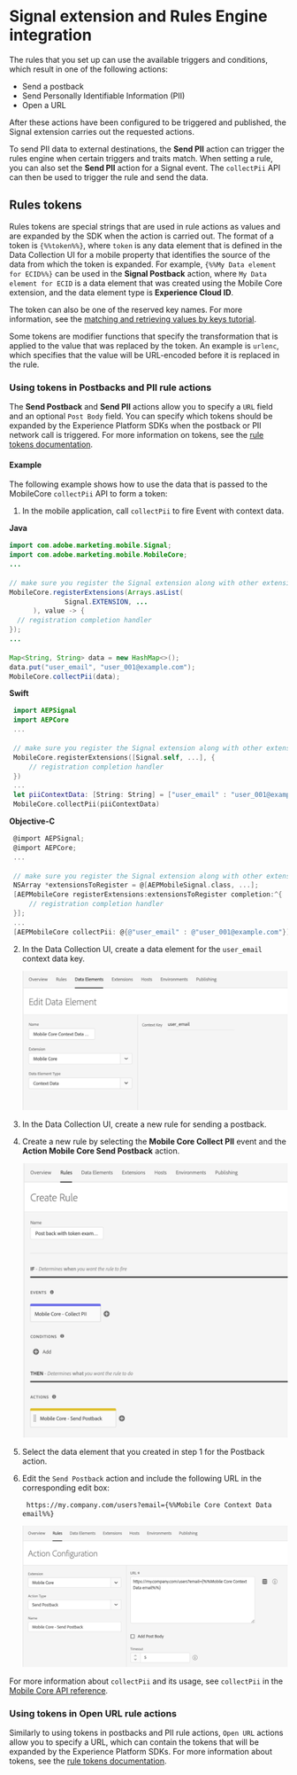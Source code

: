 # Signal extension and Rules Engine integration

The rules that you set up can use the available triggers and conditions, which result in one of the following actions:

* Send a postback
* Send Personally Identifiable Information (PII)
* Open a URL

After these actions have been configured to be triggered and published, the Signal extension carries out the requested actions.

To send PII data to external destinations, the **Send PII** action can trigger the rules engine when certain triggers and traits match. When setting a rule, you can also set the **Send PII** action for a Signal event. The `collectPii` API can then be used to trigger the rule and send the data.

## Rules tokens

Rules tokens are special strings that are used in rule actions as values and are expanded by the SDK when the action is carried out. The format of a token is `{%%token%%}`, where `token` is any data element that is defined in the Data Collection UI for a mobile property that identifies the source of the data from which the token is expanded. For example, `{%%My Data element for ECID%%}` can be used in the **Signal Postback** action, where `My Data element for ECID` is a data element that was created using the Mobile Core extension, and the data element type is **Experience Cloud ID**.

The token can also be one of the reserved key names. For more information, see the [matching and retrieving values by keys tutorial](../rules-engine/technical-details.md#matching-and-retrieving-values-by-keys).

Some tokens are modifier functions that specify the transformation that is applied to the value that was replaced by the token. An example is `urlenc`, which specifies that the value will be URL-encoded before it is replaced in the rule.

### Using tokens in Postbacks and PII rule actions

The **Send Postback** and **Send PII** actions allow you to specify a `URL` field and an optional `Post Body` field. You can specify which tokens should be expanded by the Experience Platform SDKs when the postback or PII network call is triggered. For more information on tokens, see the [rule tokens documentation](#rules-tokens).

#### Example

The following example shows how to use the data that is passed to the MobileCore `collectPii` API to form a token:

1. In the mobile application, call `collectPii` to fire Event with context data.

  **Java**

  ```java
  import com.adobe.marketing.mobile.Signal;
  import com.adobe.marketing.mobile.MobileCore;
  ...

  // make sure you register the Signal extension along with other extensions you are using
  MobileCore.registerExtensions(Arrays.asList(
  				Signal.EXTENSION, ...
  		), value -> {
  	// registration completion handler
  });
  ...

  Map<String, String> data = new HashMap<>();
  data.put("user_email", "user_001@example.com");
  MobileCore.collectPii(data);
  ```

 **Swift**

 ```swift
  import AEPSignal
  import AEPCore
  ...

  // make sure you register the Signal extension along with other extensions you are using
  MobileCore.registerExtensions([Signal.self, ...], {
      // registration completion handler
  })
  ...
  let piiContextData: [String: String] = ["user_email" : "user_001@example.com"]
  MobileCore.collectPii(piiContextData)
 ```

 **Objective-C**

 ```objectivec
  @import AEPSignal;
  @import AEPCore;
  ...

  // make sure you register the Signal extension along with other extensions you are using
  NSArray *extensionsToRegister = @[AEPMobileSignal.class, ...];
  [AEPMobileCore registerExtensions:extensionsToRegister completion:^{
      // registration completion handler
  }];
  ...
  [AEPMobileCore collectPii: @{@"user_email" : @"user_001@example.com"}];
 ```

2. In the Data Collection UI, create a data element for the `user_email` context data key.

   ![Data Element Example for Collect PII context data key](./assets/rules-engine-integration/data-element-example-collect-pii.png)

3. In the Data Collection UI, create a new rule for sending a postback.
4. Create a new rule by selecting the **Mobile Core Collect PII** event and the **Action Mobile Core Send Postback** action.

   ![Rule example using Collect PII event and Postback action](./assets/rules-engine-integration/postback-pii-token-example.png)

5. Select the data element that you created in step 1 for the Postback action.
6. Edit the `Send Postback` action and include the following URL in the corresponding edit box:

   ```text
    https://my.company.com/users?email={%%Mobile Core Context Data email%%}
   ```

   ![Send Postback action example](./assets/rules-engine-integration/send-postback-action.png)

For more information about `collectPii` and its usage, see `collectPii` in the [Mobile Core API reference](../../api-reference.md#collectpii).

### Using tokens in Open URL rule actions

Similarly to using tokens in postbacks and PII rule actions, `Open URL` actions allow you to specify a URL, which can contain the tokens that will be expanded by the Experience Platform SDKs. For more information about tokens, see the [rule tokens documentation](#rules-tokens).
